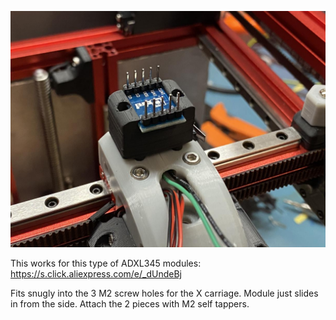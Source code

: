 ![ ](./example.JPG)

This works for this type of ADXL345 modules: https://s.click.aliexpress.com/e/_dUndeBj

Fits snugly into the 3 M2 screw holes for the X carriage. Module just slides in from the side. Attach the 2 pieces with M2 self tappers.